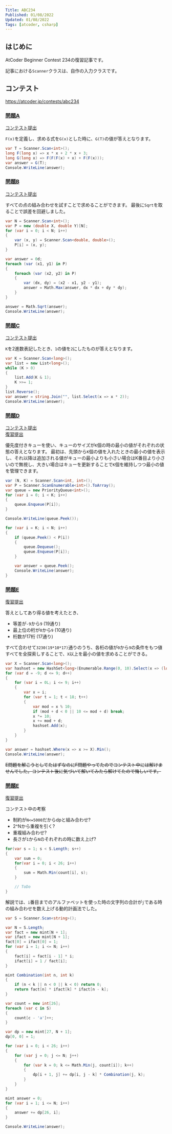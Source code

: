 ```yaml
---
Title: ABC234
Published: 01/08/2022
Updated: 01/08/2022
Tags: [atcoder, csharp]
---
```


## はじめに

AtCoder Beginner Contest 234の復習記事です。

記事における`Scanner`クラスは、自作の入力クラスです。

## コンテスト

<https://atcoder.jp/contests/abc234>

### [問題A](https://atcoder.jp/contests/abc234/tasks/abc234_a)

[コンテスト提出](https://atcoder.jp/contests/abc234/submissions/28380748)

`F(x)`を定義し、求める式を`G(x)`とした時に、`G(T)`の値が答えとなります。

```csharp
var T = Scanner.Scan<int>();
long F(long x) => x * x + 2 * x + 3;
long G(long x) => F(F(F(x) + x) + F(F(x)));
var answer = G(T);
Console.WriteLine(answer);
```

### [問題B](https://atcoder.jp/contests/abc234/tasks/abc234_b)

[コンテスト提出](https://atcoder.jp/contests/abc234/submissions/28384115)

すべての点の組み合わせを試すことで求めることができます。
最後に`Sqrt`を取ることで誤差を回避しました。

```csharp
var N = Scanner.Scan<int>();
var P = new (double X, double Y)[N];
for (var i = 0; i < N; i++)
{
    var (x, y) = Scanner.Scan<double, double>();
    P[i] = (x, y);
}

var answer = 0d;
foreach (var (x1, y1) in P)
{
    foreach (var (x2, y2) in P)
    {
        var (dx, dy) = (x2 - x1, y2 - y1);
        answer = Math.Max(answer, dx * dx + dy * dy);
    }
}

answer = Math.Sqrt(answer);
Console.WriteLine(answer);
```

### [問題C](https://atcoder.jp/contests/abc234/tasks/abc234_c)

[コンテスト提出](https://atcoder.jp/contests/abc234/submissions/28387201)

`K`を2進数表記したとき、`1`の値を`2`にしたものが答えとなります。

```csharp
var K = Scanner.Scan<long>();
var list = new List<long>();
while (K > 0)
{
    list.Add(K & 1);
    K >>= 1;
}
list.Reverse();
var answer = string.Join("", list.Select(x => x * 2));
Console.WriteLine(answer);
```

### [問題D](https://atcoder.jp/contests/abc234/tasks/abc234_d)

[コンテスト提出](https://atcoder.jp/contests/abc234/submissions/28404691)  
[復習提出](https://atcoder.jp/contests/abc234/submissions/28418529)

優先度付きキューを使い、キューのサイズが`K`個の時の最小の値がそれぞれの状態の答えとなります。
最初は、先頭から`K`個の値を入れたときの最小の値を表示し、それ以降は追加される値がキューの最小よりも小さい場合はK番目より小さいので無視し、大きい場合はキューを更新することで`K`個を維持しつつ最小の値を管理できます。

```csharp
var (N, K) = Scanner.Scan<int, int>();
var P = Scanner.ScanEnumerable<int>().ToArray();
var queue = new PriorityQueue<int>();
for (var i = 0; i < K; i++)
{
    queue.Enqueue(P[i]);
}

Console.WriteLine(queue.Peek());

for (var i = K; i < N; i++)
{
    if (queue.Peek() < P[i])
    {
        queue.Dequeue();
        queue.Enqueue(P[i]);
    }

    var answer = queue.Peek();
    Console.WriteLine(answer);
}
```

### [問題E](https://atcoder.jp/contests/abc234/tasks/abc234_e)

[復習提出](https://atcoder.jp/contests/abc234/submissions/284197124)

答えとしてあり得る値を考えたとき、

- 等差が`-9`から`9` (19通り)
- 最上位の桁が`0`から`9` (10通り)
- 桁数が17桁 (17通り)

すべて合わせて`3230(19*10*17)`通りのうち、各桁の値が`0`から`9`の条件をもつ値すべてを全探索しすることで、`X`以上を最小の値を求めることができる。

```csharp
var X = Scanner.Scan<long>();
var hashset = new HashSet<long>(Enumerable.Range(0, 10).Select(x => (long)x));
for (var d = -9; d <= 9; d++)
{
    for (var i = 0L; i <= 9; i++)
    {
        var x = i;
        for (var t = 1; t < 18; t++)
        {
            var mod = x % 10;
            if (mod + d < 0 || 10 <= mod + d) break;
            x *= 10;
            x += mod + d;
            hashset.Add(x);
        }
    }
}

var answer = hashset.Where(x => x >= X).Min();
Console.WriteLine(answer);
```

~~E問題を解こうとしてたはずなのにF問題やってたのでコンテスト中には解けませんでした。コンテスト後に気づいて解いてみたら解けてたので悔しいです。~~

### [問題E](https://atcoder.jp/contests/abc234/tasks/abc234_f)

[復習提出](https://atcoder.jp/contests/abc234/submissions/28417399)

コンテスト中の考察

- 制約が`N<=5000`だからdpと組み合わせ?
- 2^Nから重複を引く?
- 重複組み合わせ?
- 長さが`1`から`N`のそれぞれの時に数え上げ?

```csharp
for(var s = 1; s < S.Length; s++)
{
    var sum = 0;
    for(var i = 0; i < 26; i++)
    {
        sum = Math.Min(count[i], s);
    }

    // ToDo
}
```

解説では、`i`番目までのアルファベットを使った時の文字列の合計が`j`である時の組み合わせを数え上げる動的計画法でした。

```csharp
var S = Scanner.Scan<string>();

var N = S.Length;
var fact = new mint[N + 1];
var ifact = new mint[N + 1];
fact[0] = ifact[0] = 1;
for (var i = 1; i <= N; i++)
{
    fact[i] = fact[i - 1] * i;
    ifact[i] = 1 / fact[i];
}

mint Combination(int n, int k)
{
    if (n < k || n < 0 || k < 0) return 0;
    return fact[n] * ifact[k] * ifact[n - k];
}

var count = new int[26];
foreach (var c in S)
{
    count[c - 'a']++;
}

var dp = new mint[27, N + 1];
dp[0, 0] = 1;

for (var i = 0; i < 26; i++)
{
    for (var j = 0; j <= N; j++)
    {
        for (var k = 0; k <= Math.Min(j, count[i]); k++)
        {
            dp[i + 1, j] += dp[i, j - k] * Combination(j, k);
        }
    }
}

mint answer = 0;
for (var i = 1; i <= N; i++)
{
    answer += dp[26, i];
}

Console.WriteLine(answer);
```
